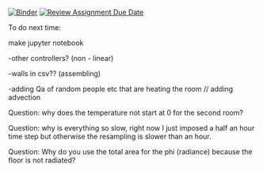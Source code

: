 [![Binder](https://mybinder.org/badge_logo.svg)](https://mybinder.org/v2/gh/dm4bem/model-and-steady-state-cristian_santosh_elias_benjamin/HEAD)
[![Review Assignment Due Date](https://classroom.github.com/assets/deadline-readme-button-22041afd0340ce965d47ae6ef1cefeee28c7c493a6346c4f15d667ab976d596c.svg)](https://classroom.github.com/a/8uwAvp-9)


To do next time:

make jupyter notebook 

-other controllers? (non - linear)

-walls in csv?? (assembling)

-adding Qa of random people etc that are heating the room // adding advection



Question: why does the temperature not start at 0 for the second room?

Question: why is everything so slow, right now I just imposed a half an hour time step but otherwise the resampling is slower than an hour. 

Question: Why do you use the total area for the phi (radiance) because the floor is not radiated?
